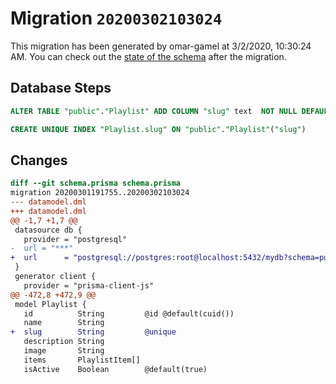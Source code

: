 # Migration `20200302103024`

This migration has been generated by omar-gamel at 3/2/2020, 10:30:24 AM.
You can check out the [state of the schema](./schema.prisma) after the migration.

## Database Steps

```sql
ALTER TABLE "public"."Playlist" ADD COLUMN "slug" text  NOT NULL DEFAULT '';

CREATE UNIQUE INDEX "Playlist.slug" ON "public"."Playlist"("slug")
```

## Changes

```diff
diff --git schema.prisma schema.prisma
migration 20200301191755..20200302103024
--- datamodel.dml
+++ datamodel.dml
@@ -1,7 +1,7 @@
 datasource db {
   provider = "postgresql"
-  url = "***"
+  url      = "postgresql://postgres:root@localhost:5432/mydb?schema=public"
 }
 generator client {
   provider = "prisma-client-js"
@@ -472,8 +472,9 @@
 model Playlist {
   id          String         @id @default(cuid())
   name        String
+  slug        String         @unique
   description String
   image       String
   items       PlaylistItem[]
   isActive    Boolean        @default(true)
```


